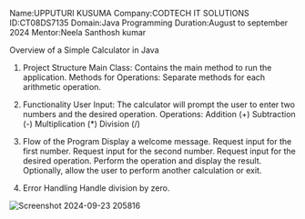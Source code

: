 Name:UPPUTURI KUSUMA
Company:CODTECH IT SOLUTIONS
ID:CT08DS7135
Domain:Java Programming
Duration:August to september 2024
Mentor:Neela Santhosh kumar

Overview of a Simple Calculator in Java
1. Project Structure
Main Class: Contains the main method to run the application.
Methods for Operations: Separate methods for each arithmetic operation.

2. Functionality
User Input: The calculator will prompt the user to enter two numbers and the desired operation.
Operations:
Addition (+)
Subtraction (-)
Multiplication (*)
Division (/)

3. Flow of the Program
Display a welcome message.
Request input for the first number.
Request input for the second number.
Request input for the desired operation.
Perform the operation and display the result.
Optionally, allow the user to perform another calculation or exit.

4. Error Handling
Handle division by zero.

![Screenshot 2024-09-23 205816](https://github.com/user-attachments/assets/49af574e-8c8a-4132-99cc-659653035440)

   
